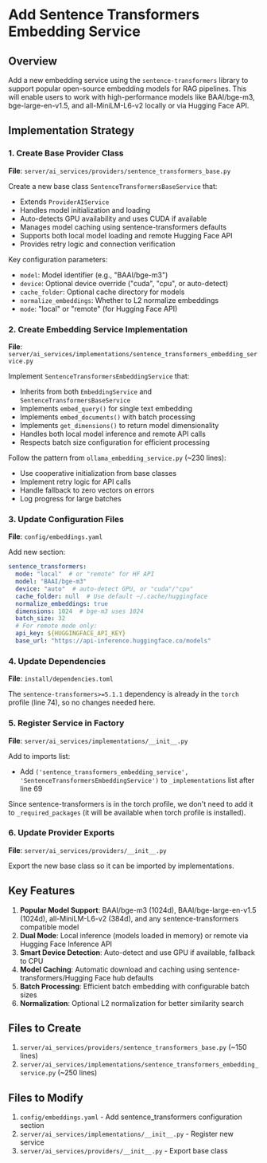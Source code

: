 # Add Sentence Transformers Embedding Service

## Overview

Add a new embedding service using the `sentence-transformers` library to support popular open-source embedding models for RAG pipelines. This will enable users to work with high-performance models like BAAI/bge-m3, bge-large-en-v1.5, and all-MiniLM-L6-v2 locally or via Hugging Face API.

## Implementation Strategy

### 1. Create Base Provider Class

**File**: `server/ai_services/providers/sentence_transformers_base.py`

Create a new base class `SentenceTransformersBaseService` that:

- Extends `ProviderAIService`
- Handles model initialization and loading
- Auto-detects GPU availability and uses CUDA if available
- Manages model caching using sentence-transformers defaults
- Supports both local model loading and remote Hugging Face API
- Provides retry logic and connection verification

Key configuration parameters:

- `model`: Model identifier (e.g., "BAAI/bge-m3")
- `device`: Optional device override ("cuda", "cpu", or auto-detect)
- `cache_folder`: Optional cache directory for models
- `normalize_embeddings`: Whether to L2 normalize embeddings
- `mode`: "local" or "remote" (for Hugging Face API)

### 2. Create Embedding Service Implementation

**File**: `server/ai_services/implementations/sentence_transformers_embedding_service.py`

Implement `SentenceTransformersEmbeddingService` that:

- Inherits from both `EmbeddingService` and `SentenceTransformersBaseService`
- Implements `embed_query()` for single text embedding
- Implements `embed_documents()` with batch processing
- Implements `get_dimensions()` to return model dimensionality
- Handles both local model inference and remote API calls
- Respects batch size configuration for efficient processing

Follow the pattern from `ollama_embedding_service.py` (~230 lines):

- Use cooperative initialization from base classes
- Implement retry logic for API calls
- Handle fallback to zero vectors on errors
- Log progress for large batches

### 3. Update Configuration Files

**File**: `config/embeddings.yaml`

Add new section:

```yaml
sentence_transformers:
  mode: "local"  # or "remote" for HF API
  model: "BAAI/bge-m3"
  device: "auto"  # auto-detect GPU, or "cuda"/"cpu"
  cache_folder: null  # Use default ~/.cache/huggingface
  normalize_embeddings: true
  dimensions: 1024  # bge-m3 uses 1024
  batch_size: 32
  # For remote mode only:
  api_key: ${HUGGINGFACE_API_KEY}
  base_url: "https://api-inference.huggingface.co/models"
```

### 4. Update Dependencies

**File**: `install/dependencies.toml`

The `sentence-transformers>=5.1.1` dependency is already in the `torch` profile (line 74), so no changes needed here.

### 5. Register Service in Factory

**File**: `server/ai_services/implementations/__init__.py`

Add to imports list:

- Add `('sentence_transformers_embedding_service', 'SentenceTransformersEmbeddingService')` to `_implementations` list after line 69

Since sentence-transformers is in the torch profile, we don't need to add it to `_required_packages` (it will be available when torch profile is installed).

### 6. Update Provider Exports

**File**: `server/ai_services/providers/__init__.py`

Export the new base class so it can be imported by implementations.

## Key Features

1. **Popular Model Support**: BAAI/bge-m3 (1024d), BAAI/bge-large-en-v1.5 (1024d), all-MiniLM-L6-v2 (384d), and any sentence-transformers compatible model
2. **Dual Mode**: Local inference (models loaded in memory) or remote via Hugging Face Inference API
3. **Smart Device Detection**: Auto-detect and use GPU if available, fallback to CPU
4. **Model Caching**: Automatic download and caching using sentence-transformers/Hugging Face hub defaults
5. **Batch Processing**: Efficient batch embedding with configurable batch sizes
6. **Normalization**: Optional L2 normalization for better similarity search

## Files to Create

1. `server/ai_services/providers/sentence_transformers_base.py` (~150 lines)
2. `server/ai_services/implementations/sentence_transformers_embedding_service.py` (~250 lines)

## Files to Modify

1. `config/embeddings.yaml` - Add sentence_transformers configuration section
2. `server/ai_services/implementations/__init__.py` - Register new service
3. `server/ai_services/providers/__init__.py` - Export base class